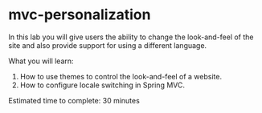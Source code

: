 # mvc-personalization

In this lab you will give users the ability to change the look-and-feel of the site and also provide support for
using a different language.

What you will learn:

1. How to use themes to control the look-and-feel of a website.
2. How to configure locale switching in Spring MVC.

Estimated time to complete: 30 minutes

